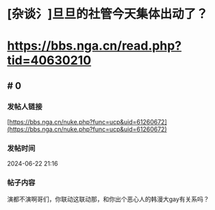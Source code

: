 # [杂谈氵]旦旦的社管今天集体出动了？
# https://bbs.nga.cn/read.php?tid=40630210

## \# 0
### 发帖人链接
[https://bbs.nga.cn/nuke.php?func=ucp&uid=61260672](https://bbs.nga.cn/nuke.php?func=ucp&uid=61260672)
### 发帖时间
2024-06-22 21:16
### 帖子内容
演都不演啊哥们，你联动这联动那，和你出个恶心人的韩漫大gay有关系吗？
